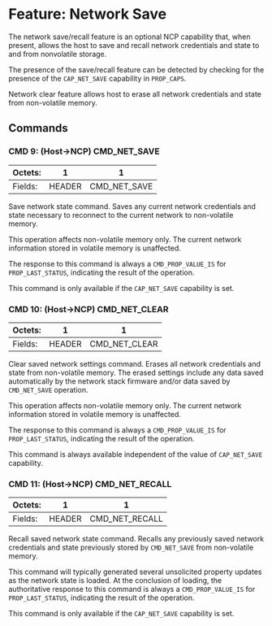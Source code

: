 # Feature: Network Save

The network save/recall feature is an optional NCP capability that, when
present, allows the host to save and recall network credentials and
state to and from nonvolatile storage.

The presence of the save/recall feature can be detected by checking for
the presence of the `CAP_NET_SAVE` capability in `PROP_CAPS`.

Network clear feature allows host to erase all network credentials and
state from non-volatile memory.

## Commands

### CMD 9: (Host->NCP) CMD_NET_SAVE

Octets: |    1   |      1
--------|--------|--------------
Fields: | HEADER | CMD_NET_SAVE

Save network state command. Saves any current network credentials and
state necessary to reconnect to the current network to non-volatile
memory.

This operation affects non-volatile memory only. The current network
information stored in volatile memory is unaffected.

The response to this command is always a `CMD_PROP_VALUE_IS` for
`PROP_LAST_STATUS`, indicating the result of the operation.

This command is only available if the `CAP_NET_SAVE` capability is
set.

### CMD 10: (Host->NCP) CMD_NET_CLEAR

Octets: |    1   |      1
--------|--------|---------------
Fields: | HEADER | CMD_NET_CLEAR

Clear saved network settings command. Erases all network credentials
and state from non-volatile memory. The erased settings include any data
saved automatically by the network stack firmware and/or data saved by
`CMD_NET_SAVE` operation.

This operation affects non-volatile memory only. The current network
information stored in volatile memory is unaffected.

The response to this command is always a `CMD_PROP_VALUE_IS` for
`PROP_LAST_STATUS`, indicating the result of the operation.

This command is always available independent of the value of
`CAP_NET_SAVE` capability.


### CMD 11: (Host->NCP) CMD_NET_RECALL

Octets: |    1   |      1
--------|--------|----------------
Fields: | HEADER | CMD_NET_RECALL

Recall saved network state command. Recalls any previously saved
network credentials and state previously stored by `CMD_NET_SAVE` from
non-volatile memory.

This command will typically generated several unsolicited property
updates as the network state is loaded. At the conclusion of loading,
the authoritative response to this command is always a
`CMD_PROP_VALUE_IS` for `PROP_LAST_STATUS`, indicating the result of
the operation.

This command is only available if the `CAP_NET_SAVE` capability is
set.


